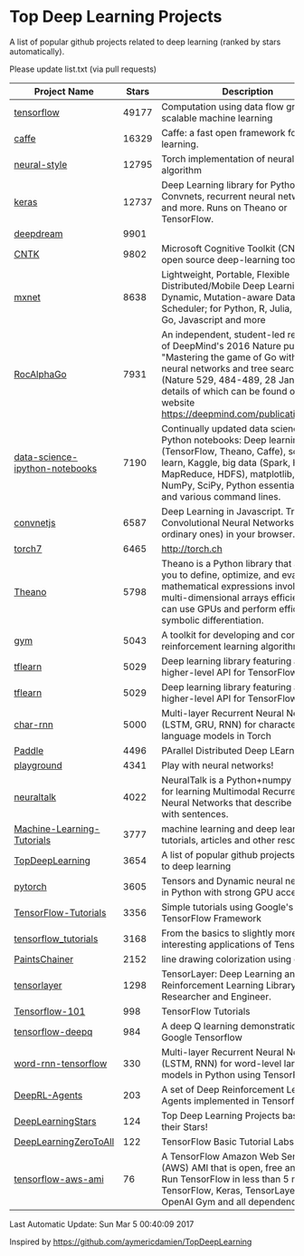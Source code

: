 # Top Deep Learning Projects
A list of popular github projects related to deep learning (ranked by stars automatically).

Please update list.txt (via pull requests)

| Project Name| Stars | Description 
| ------- | ------ | ------  
| [tensorflow](https://github.com/tensorflow/tensorflow) | 49177 | Computation using data flow graphs for scalable machine learning |  
| [caffe](https://github.com/BVLC/caffe) | 16329 | Caffe: a fast open framework for deep learning. |  
| [neural-style](https://github.com/jcjohnson/neural-style) | 12795 | Torch implementation of neural style algorithm |  
| [keras](https://github.com/fchollet/keras) | 12737 | Deep Learning library for Python. Convnets, recurrent neural networks, and more. Runs on Theano or TensorFlow. |  
| [deepdream](https://github.com/google/deepdream) | 9901 |  |  
| [CNTK](https://github.com/Microsoft/CNTK) | 9802 | Microsoft Cognitive Toolkit (CNTK), an open source deep-learning toolkit |  
| [mxnet](https://github.com/dmlc/mxnet) | 8638 | Lightweight, Portable, Flexible Distributed/Mobile Deep Learning with Dynamic, Mutation-aware Dataflow Dep Scheduler; for Python, R, Julia, Scala, Go, Javascript and more |  
| [RocAlphaGo](https://github.com/Rochester-NRT/RocAlphaGo) | 7931 | An independent, student-led replication of DeepMind's 2016 Nature publication, "Mastering the game of Go with deep neural networks and tree search" (Nature 529, 484-489, 28 Jan 2016), details of which can be found on their website https://deepmind.com/publications.html. |  
| [data-science-ipython-notebooks](https://github.com/donnemartin/data-science-ipython-notebooks) | 7190 | Continually updated data science Python notebooks: Deep learning (TensorFlow, Theano, Caffe), scikit-learn, Kaggle, big data (Spark, Hadoop MapReduce, HDFS), matplotlib, pandas, NumPy, SciPy, Python essentials, AWS, and various command lines. |  
| [convnetjs](https://github.com/karpathy/convnetjs) | 6587 | Deep Learning in Javascript. Train Convolutional Neural Networks (or ordinary ones) in your browser. |  
| [torch7](https://github.com/torch/torch7) | 6465 | http://torch.ch |  
| [Theano](https://github.com/Theano/Theano) | 5798 | Theano is a Python library that allows you to define, optimize, and evaluate mathematical expressions involving multi-dimensional arrays efficiently. It can use GPUs and perform efficient symbolic differentiation. |  
| [gym](https://github.com/openai/gym) | 5043 | A toolkit for developing and comparing reinforcement learning algorithms. |  
| [tflearn](https://github.com/tflearn/tflearn) | 5029 | Deep learning library featuring a higher-level API for TensorFlow. |  
| [tflearn](https://github.com/tflearn/tflearn) | 5029 | Deep learning library featuring a higher-level API for TensorFlow. |  
| [char-rnn](https://github.com/karpathy/char-rnn) | 5000 | Multi-layer Recurrent Neural Networks (LSTM, GRU, RNN) for character-level language models in Torch |  
| [Paddle](https://github.com/PaddlePaddle/Paddle) | 4496 | PArallel Distributed Deep LEarning |  
| [playground](https://github.com/tensorflow/playground) | 4341 | Play with neural networks! |  
| [neuraltalk](https://github.com/karpathy/neuraltalk) | 4022 | NeuralTalk is a Python+numpy project for learning Multimodal Recurrent Neural Networks that describe images with sentences. |  
| [Machine-Learning-Tutorials](https://github.com/ujjwalkarn/Machine-Learning-Tutorials) | 3777 | machine learning and deep learning tutorials, articles and other resources  |  
| [TopDeepLearning](https://github.com/aymericdamien/TopDeepLearning) | 3654 | A list of popular github projects related to deep learning |  
| [pytorch](https://github.com/pytorch/pytorch) | 3605 | Tensors and Dynamic neural networks in Python  with strong GPU acceleration |  
| [TensorFlow-Tutorials](https://github.com/nlintz/TensorFlow-Tutorials) | 3356 | Simple tutorials using Google's TensorFlow Framework |  
| [tensorflow_tutorials](https://github.com/pkmital/tensorflow_tutorials) | 3168 | From the basics to slightly more interesting applications of Tensorflow |  
| [PaintsChainer](https://github.com/pfnet/PaintsChainer) | 2152 | line drawing colorization using chainer |  
| [tensorlayer](https://github.com/zsdonghao/tensorlayer) | 1298 | TensorLayer: Deep Learning and Reinforcement Learning Library for Researcher and Engineer. |  
| [Tensorflow-101](https://github.com/sjchoi86/Tensorflow-101) | 998 | TensorFlow Tutorials |  
| [tensorflow-deepq](https://github.com/nivwusquorum/tensorflow-deepq) | 984 | A deep Q learning demonstration using Google Tensorflow |  
| [word-rnn-tensorflow](https://github.com/hunkim/word-rnn-tensorflow) | 330 | Multi-layer Recurrent Neural Networks (LSTM, RNN) for word-level language models in Python using TensorFlow. |  
| [DeepRL-Agents](https://github.com/awjuliani/DeepRL-Agents) | 203 | A set of Deep Reinforcement Learning Agents implemented in Tensorflow. |  
| [DeepLearningStars](https://github.com/hunkim/DeepLearningStars) | 124 | Top Deep Learning Projects based on their Stars! |  
| [DeepLearningZeroToAll](https://github.com/hunkim/DeepLearningZeroToAll) | 122 | TensorFlow Basic Tutorial Labs |  
| [tensorflow-aws-ami](https://github.com/ritchieng/tensorflow-aws-ami) | 76 | A TensorFlow Amazon Web Service (AWS) AMI that is open, free and works. Run TensorFlow in less than 5 minutes. TensorFlow, Keras, TensorLayer, OpenAI Gym and all dependencies. |  

Last Automatic Update: Sun Mar  5 00:40:09 2017

Inspired by https://github.com/aymericdamien/TopDeepLearning